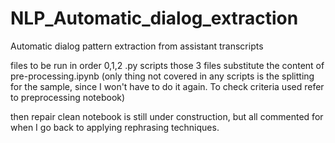 # NLP_Automatic_dialog_extraction
Automatic dialog pattern extraction from assistant transcripts


files to be run in order 0,1,2 .py scripts
those 3 files substitute the content of pre-processing.ipynb
(only thing not covered in any scripts is the splitting for the sample, since I won't have to do it again. To check criteria used refer to preprocessing notebook)

then repair clean notebook is still under construction, but all commented for when I go back to applying rephrasing techniques.

